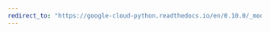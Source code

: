 ```yaml
---
redirect_to: "https://google-cloud-python.readthedocs.io/en/0.10.0/_modules/gcloud/pubsub/subscription.html"
---
```

